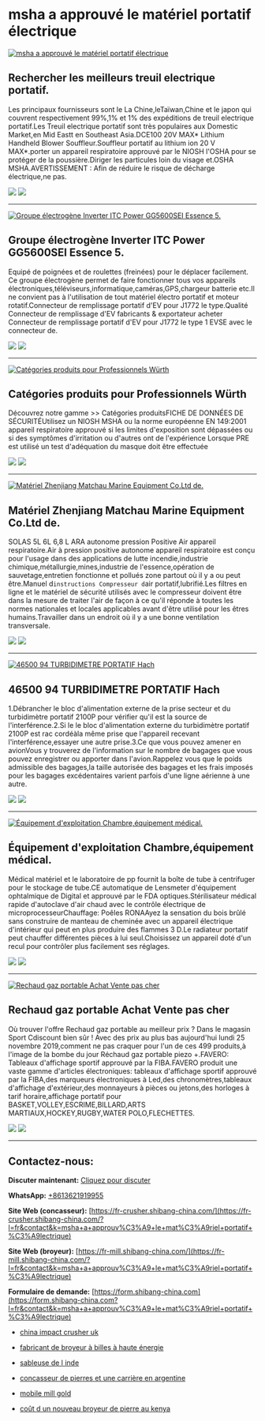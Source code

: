 # msha a approuvé le matériel portatif électrique

<a href="https://swt.shibang-china.com/?l=fr&img&k=msha+a+approuv%C3%A9+le+mat%C3%A9riel+portatif+%C3%A9lectrique" target="_blank">![msha a approuvé le matériel portatif électrique](http://static.shibang-china.com/all-800x300/322.jpg)</a>

## Rechercher les meilleurs treuil electrique portatif.
Les principaux fournisseurs sont le La Chine,leTaïwan,Chine et le japon qui couvrent respectivement 99%,1% et 1% des expéditions de treuil electrique portatif.Les Treuil electrique portatif sont très populaires aux Domestic Market,en Mid Eastt en Southeast Asia.DCE100 20V MAX* Lithium Handheld Blower Souffleur.Souffleur portatif au lithium ion 20 V MAX*.porter un appareil respiratoire approuvé par le NIOSH l'OSHA pour se protéger de la poussière.Diriger les particules loin du visage et.OSHA MSHA.AVERTISSEMENT : Afin de réduire le risque de décharge électrique,ne pas.


<a href="https://whatsapp.shibangsoft.com/WhatsApp.php" target="_blank" title="WhatsApp">![](http://static.shibang-china.com/icon/whatsapp.png)</a> <a href="https://swt.shibang-china.com/?l=fr&icon&k=msha+a+approuv%C3%A9+le+mat%C3%A9riel+portatif+%C3%A9lectrique" target="_blank">![](http://static.shibang-china.com/icon/chat-fr.png)</a>

---

<a href="https://swt.shibang-china.com/?l=fr&img&k=msha+a+approuv%C3%A9+le+mat%C3%A9riel+portatif+%C3%A9lectrique" target="_blank">![Groupe électrogène Inverter ITC Power GG5600SEI Essence 5.](http://static.shibang-china.com/all-800x300/1474.jpg)</a>

## Groupe électrogène Inverter ITC Power GG5600SEI Essence 5.
Equipé de poignées et de roulettes (freinées) pour le déplacer facilement. Ce groupe électrogène permet de faire fonctionner tous vos appareils électroniques,téléviseurs,informatique,caméras,GPS,chargeur batterie etc.Il ne convient pas à l'utilisation de tout matériel électro portatif et moteur rotatif.Connecteur de remplissage portatif d'EV pour J1772 le type.Qualité Connecteur de remplissage d'EV fabricants & exportateur acheter Connecteur de remplissage portatif d'EV pour J1772 le type 1 EVSE avec le connecteur de.


<a href="https://whatsapp.shibangsoft.com/WhatsApp.php" target="_blank" title="WhatsApp">![](http://static.shibang-china.com/icon/whatsapp.png)</a> <a href="https://swt.shibang-china.com/?l=fr&icon&k=msha+a+approuv%C3%A9+le+mat%C3%A9riel+portatif+%C3%A9lectrique" target="_blank">![](http://static.shibang-china.com/icon/chat-fr.png)</a>

---

<a href="https://swt.shibang-china.com/?l=fr&img&k=msha+a+approuv%C3%A9+le+mat%C3%A9riel+portatif+%C3%A9lectrique" target="_blank">![Catégories produits pour Professionnels Würth](http://static.shibang-china.com/all-800x300/1329.jpg)</a>

## Catégories produits pour Professionnels Würth
Découvrez notre gamme >> Catégories produitsFICHE DE DONNÉES DE SÉCURITÉUtilisez un NIOSH MSHA ou la norme européenne EN 149:2001 appareil respiratoire approuvé si les limites d'exposition sont dépassées ou si des symptômes d'irritation ou d'autres ont de l'expérience Lorsque PRE est utilisé un test d'adéquation du masque doit être effectuée


<a href="https://whatsapp.shibangsoft.com/WhatsApp.php" target="_blank" title="WhatsApp">![](http://static.shibang-china.com/icon/whatsapp.png)</a> <a href="https://swt.shibang-china.com/?l=fr&icon&k=msha+a+approuv%C3%A9+le+mat%C3%A9riel+portatif+%C3%A9lectrique" target="_blank">![](http://static.shibang-china.com/icon/chat-fr.png)</a>

---

<a href="https://swt.shibang-china.com/?l=fr&img&k=msha+a+approuv%C3%A9+le+mat%C3%A9riel+portatif+%C3%A9lectrique" target="_blank">![Matériel Zhenjiang Matchau Marine Equipment Co.Ltd de.](http://static.shibang-china.com/all-800x300/36.jpg)</a>

## Matériel Zhenjiang Matchau Marine Equipment Co.Ltd de.
SOLAS 5L 6L 6,8 L ARA autonome pression Positive Air appareil respiratoire.Air à pression positive autonome appareil respiratoire est conçu pour l'usage dans des applications de lutte incendie,industrie chimique,métallurgie,mines,industrie de l'essence,opération de sauvetage,entretien fonctionne et pollués zone partout où il y a ou peut être.Manuel d`instructions Compresseur d`air portatif,lubrifié.Les filtres en ligne et le matériel de sécurité utilisés avec le compresseur doivent être dans la mesure de traiter l'air de façon à ce qu'il réponde à toutes les normes nationales et locales applicables avant d'être utilisé pour les êtres humains.Travailler dans un endroit où il y a une bonne ventilation transversale.


<a href="https://whatsapp.shibangsoft.com/WhatsApp.php" target="_blank" title="WhatsApp">![](http://static.shibang-china.com/icon/whatsapp.png)</a> <a href="https://swt.shibang-china.com/?l=fr&icon&k=msha+a+approuv%C3%A9+le+mat%C3%A9riel+portatif+%C3%A9lectrique" target="_blank">![](http://static.shibang-china.com/icon/chat-fr.png)</a>

---

<a href="https://swt.shibang-china.com/?l=fr&img&k=msha+a+approuv%C3%A9+le+mat%C3%A9riel+portatif+%C3%A9lectrique" target="_blank">![46500 94 TURBIDIMETRE PORTATIF Hach](http://static.shibang-china.com/all-800x300/1052.jpg)</a>

## 46500 94 TURBIDIMETRE PORTATIF Hach
1.Débrancher le bloc d'alimentation externe de la prise secteur et du turbidimètre portatif 2100P pour vérifier qu'il est la source de l'interférence.2.Si le le bloc d'alimentation externe du turbidimètre portatif 2100P est rac cordéàla même prise que l'appareil recevant l'interférence,essayer une autre prise.3.Ce que vous pouvez amener en avionVous y trouverez de l'information sur le nombre de bagages que vous pouvez enregistrer ou apporter dans l'avion.Rappelez vous que le poids admissible des bagages,la taille autorisée des bagages et les frais imposés pour les bagages excédentaires varient parfois d'une ligne aérienne à une autre.


<a href="https://whatsapp.shibangsoft.com/WhatsApp.php" target="_blank" title="WhatsApp">![](http://static.shibang-china.com/icon/whatsapp.png)</a> <a href="https://swt.shibang-china.com/?l=fr&icon&k=msha+a+approuv%C3%A9+le+mat%C3%A9riel+portatif+%C3%A9lectrique" target="_blank">![](http://static.shibang-china.com/icon/chat-fr.png)</a>

---

<a href="https://swt.shibang-china.com/?l=fr&img&k=msha+a+approuv%C3%A9+le+mat%C3%A9riel+portatif+%C3%A9lectrique" target="_blank">![Équipement d'exploitation Chambre,équipement médical.](http://static.shibang-china.com/all-800x300/850.jpg)</a>

## Équipement d'exploitation Chambre,équipement médical.
Médical matériel et le laboratoire de pp fournit la boîte de tube à centrifuger pour le stockage de tube.CE automatique de Lensmeter d'équipement ophtalmique de Digital et approuvé par le FDA optiques.Stérilisateur médical rapide d'autoclave d'air chaud avec le contrôle électrique de microprocesseurChauffage: Poêles RONAAyez la sensation du bois brûlé sans construire de manteau de cheminée avec un appareil électrique d'intérieur qui peut en plus produire des flammes 3 D.Le radiateur portatif peut chauffer différentes pièces à lui seul.Choisissez un appareil doté d'un recul pour contrôler plus facilement ses réglages.


<a href="https://whatsapp.shibangsoft.com/WhatsApp.php" target="_blank" title="WhatsApp">![](http://static.shibang-china.com/icon/whatsapp.png)</a> <a href="https://swt.shibang-china.com/?l=fr&icon&k=msha+a+approuv%C3%A9+le+mat%C3%A9riel+portatif+%C3%A9lectrique" target="_blank">![](http://static.shibang-china.com/icon/chat-fr.png)</a>

---

<a href="https://swt.shibang-china.com/?l=fr&img&k=msha+a+approuv%C3%A9+le+mat%C3%A9riel+portatif+%C3%A9lectrique" target="_blank">![Rechaud gaz portable Achat Vente pas cher](http://static.shibang-china.com/all-800x300/302.jpg)</a>

## Rechaud gaz portable Achat Vente pas cher
Où trouver l'offre Rechaud gaz portable au meilleur prix ? Dans le magasin Sport Cdiscount bien sûr ! Avec des prix au plus bas aujourd'hui lundi 25 novembre 2019,comment ne pas craquer pour l'un de ces 499 produits,à l'image de la bombe du jour Réchaud gaz portable piezo +.FAVERO: Tableaux d'affichage sportif approuvé par la FIBA.FAVERO produit une vaste gamme d'articles électroniques: tableaux d'affichage sportif approuvé par la FIBA,des marqueurs électroniques à Led,des chronomètres,tableaux d'affichage d'extérieur,des monnayeurs à pièces ou jetons,des horloges à tarif horaire,affichage portatif pour BASKET,VOLLEY,ESCRIME,BILLARD,ARTS MARTIAUX,HOCKEY,RUGBY,WATER POLO,FLECHETTES.


<a href="https://whatsapp.shibangsoft.com/WhatsApp.php" target="_blank" title="WhatsApp">![](http://static.shibang-china.com/icon/whatsapp.png)</a> <a href="https://swt.shibang-china.com/?l=fr&icon&k=msha+a+approuv%C3%A9+le+mat%C3%A9riel+portatif+%C3%A9lectrique" target="_blank">![](http://static.shibang-china.com/icon/chat-fr.png)</a>

---
## Contactez-nous:

**Discuter maintenant:** [Cliquez pour discuter](https://swt.shibang-china.com?l=fr&contact&k=msha+a+approuv%C3%A9+le+mat%C3%A9riel+portatif+%C3%A9lectrique)

**WhatsApp:**  [+8613621919955](https://whatsapp.shibangsoft.com/WhatsApp.php)

**Site Web (concasseur):** [https://fr-crusher.shibang-china.com/](https://fr-crusher.shibang-china.com/?l=fr&contact&k=msha+a+approuv%C3%A9+le+mat%C3%A9riel+portatif+%C3%A9lectrique)

**Site Web (broyeur):** [https://fr-mill.shibang-china.com/](https://fr-mill.shibang-china.com/?l=fr&contact&k=msha+a+approuv%C3%A9+le+mat%C3%A9riel+portatif+%C3%A9lectrique)

**Formulaire de demande:** [https://form.shibang-china.com](https://form.shibang-china.com?l=fr&contact&k=msha+a+approuv%C3%A9+le+mat%C3%A9riel+portatif+%C3%A9lectrique)

* [china impact crusher uk](../46/china%20impact%20crusher%20uk.md)

* [fabricant de broyeur à billes à haute énergie](../54/fabricant%20de%20broyeur%20%C3%A0%20billes%20%C3%A0%20haute%20%C3%A9nergie.md)

* [sableuse de l inde](../53/sableuse%20de%20l%20inde.md)

* [concasseur de pierres et une carrière en argentine](../53/concasseur%20de%20pierres%20et%20une%20carri%C3%A8re%20en%20argentine.md)

* [mobile mill gold](../53/mobile%20mill%20gold.md)

* [coût d un nouveau broyeur de pierre au kenya](../43/co%C3%BBt%20d%20un%20nouveau%20broyeur%20de%20pierre%20au%20kenya.md)